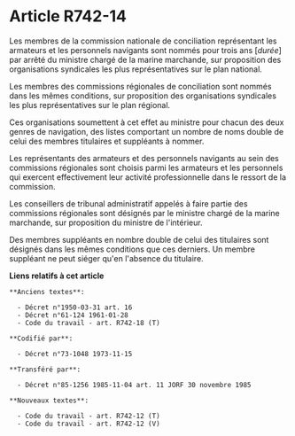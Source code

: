 # Article R742-14

Les membres de la commission nationale de conciliation représentant les armateurs et les personnels navigants sont nommés
pour trois ans [*durée*] par arrêté du ministre chargé de la marine marchande, sur proposition des organisations syndicales
les plus représentatives sur le plan national.

Les membres des commissions régionales de conciliation sont nommés dans les mêmes conditions, sur proposition des
organisations syndicales les plus représentatives sur le plan régional.

Ces organisations soumettent à cet effet au ministre pour chacun des deux genres de navigation, des listes comportant un
nombre de noms double de celui des membres titulaires et suppléants à nommer.

Les représentants des armateurs et des personnels navigants au sein des commissions régionales sont choisis parmi les
armateurs et les personnels qui exercent effectivement leur activité professionnelle dans le ressort de la commission.

Les conseillers de tribunal administratif appelés à faire partie des commissions régionales sont désignés par le ministre
chargé de la marine marchande, sur proposition du ministre de l'intérieur.

Des membres suppléants en nombre double de celui des titulaires sont désignés dans les mêmes conditions que ces derniers. Un
membre suppléant ne peut siéger qu'en l'absence du titulaire.

**Liens relatifs à cet article**

	**Anciens textes**:

	  - Décret n°1950-03-31 art. 16
	  - Décret n°61-124 1961-01-28
	  - Code du travail - art. R742-18 (T)

	**Codifié par**:

	  - Décret n°73-1048 1973-11-15

	**Transféré par**:

	  - Décret n°85-1256 1985-11-04 art. 11 JORF 30 novembre 1985

	**Nouveaux textes**:

	  - Code du travail - art. R742-12 (T)
	  - Code du travail - art. R742-12 (V)
